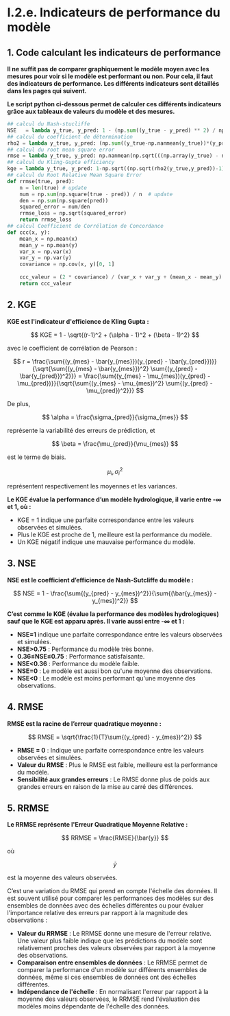 # I.2.e. Indicateurs de performance du modèle

## 1. Code calculant les indicateurs de performance

**Il ne suffit pas de comparer graphiquement le modèle moyen avec les mesures pour voir si le modèle est performant ou non. Pour cela, il faut des indicateurs de performance. Les différents indicateurs sont détaillés dans les pages qui suivent.**

**Le script python ci-dessous permet de calculer ces différents indicateurs grâce aux tableaux de valeurs du modèle et des mesures.**

```python
## calcul du Nash-stucliffe
NSE   = lambda y_true, y_pred: 1 - (np.sum((y_true - y_pred) ** 2) / np.sum((y_true - np.mean(y_true)) ** 2))
## calcul du coefficient de détermination
rho2 = lambda y_true, y_pred: (np.sum((y_true-np.nanmean(y_true))*(y_pred-np.nanmean(y_pred))) ** 2)/np.sum((y_true-np.nanmean(y_true)) **2)/np.sum((y_pred-np.nanmean(y_pred)) **2)
## calcul du root mean square error
rmse = lambda y_true, y_pred: np.nanmean(np.sqrt(((np.array(y_true) - np.array(y_pred)) ** 2)))
## calcul du Kling-Gupta efficiency
kge = lambda y_true, y_pred: 1-np.sqrt((np.sqrt(rho2(y_true,y_pred))-1) **2 + (np.nanmean(y_pred)/np.nanmean(y_true) -1) **2 + (np.nanstd(y_pred)/np.nanstd(y_true) -1) **2)
## calcul du Root Relative Mean Square Error
def rrmse(true, pred):
    n = len(true) # update
    num = np.sum(np.square(true - pred)) / n  # update
    den = np.sum(np.square(pred))
    squared_error = num/den
    rrmse_loss = np.sqrt(squared_error)
    return rrmse_loss
## calcul Coefficient de Corrélation de Concordance
def ccc(x, y):
    mean_x = np.mean(x)
    mean_y = np.mean(y)
    var_x = np.var(x)
    var_y = np.var(y)
    covariance = np.cov(x, y)[0, 1]
    
    ccc_valeur = (2 * covariance) / (var_x + var_y + (mean_x - mean_y) ** 2)
    return ccc_valeur
```

## 2. KGE

**KGE est l'indicateur d'efficience de Kling Gupta :**

$$
KGE = 1 - \sqrt{(r-1)^2 + (\alpha - 1)^2 + (\beta - 1)^2}
$$

avec le coefficient de corrélation de Pearson :

$$
r = \frac{\sum{(y_{mes} - \bar{y_{mes}})(y_{pred} - \bar{y_{pred}})}}{\sqrt{\sum{(y_{mes} - \bar{y_{mes}})^2} \sum{(y_{pred} - \bar{y_{pred}})^2}}} = \frac{\sum{(y_{mes} - \mu_{mes})(y_{pred} - \mu_{pred})}}{\sqrt{\sum{(y_{mes} - \mu_{mes})^2} \sum{(y_{pred} - \mu_{pred})^2}}} 
$$

De plus, 

$$
\alpha = \frac{\sigma_{pred}}{\sigma_{mes}}
$$

représente la variabilité des erreurs de prédiction, et 

$$
\beta = \frac{\mu_{pred}}{\mu_{mes}}
$$

est le terme de biais. 

$$
\mu_i , \sigma_i^2
$$

représentent respectivement les moyennes et les variances.

**Le KGE évalue la performance d’un modèle hydrologique, il varie entre -∞ et 1, où :**
- KGE = 1 indique une parfaite correspondance entre les valeurs observées et simulées.
- Plus le KGE est proche de 1, meilleure est la performance du modèle.
- Un KGE négatif indique une mauvaise performance du modèle.

## 3. NSE

**NSE est le coefficient d’efficience de Nash-Sutcliffe du modèle :**

$$
NSE = 1 - \frac{\sum{(y_{pred} - y_{mes})^2}}{\sum{(\bar{y_{mes}} - y_{mes})^2}}
$$

**C’est comme le KGE (évalue la performance des modèles hydrologiques) sauf que le KGE est apparu après. Il varie aussi entre -∞ et 1 :**
- **NSE=1** indique une parfaite correspondance entre les valeurs observées et simulées.
- **NSE>0.75** : Performance du modèle très bonne.
- **0.36≤NSE≤0.75** : Performance satisfaisante.
- **NSE<0.36** : Performance du modèle faible.
- **NSE=0** : Le modèle est aussi bon qu'une moyenne des observations.
- **NSE<0** : Le modèle est moins performant qu'une moyenne des observations.

## 4. RMSE

**RMSE est la racine de l’erreur quadratique moyenne :**

$$
RMSE = \sqrt{\frac{1}{T}\sum{(y_{pred} - y_{mes})^2}}
$$

- **RMSE = 0** : Indique une parfaite correspondance entre les valeurs observées et simulées.
- **Valeur du RMSE** : Plus le RMSE est faible, meilleure est la performance du modèle.
- **Sensibilité aux grandes erreurs** : Le RMSE donne plus de poids aux grandes erreurs en raison de la mise au carré des différences.

## 5. RRMSE

**Le RRMSE représente l'Erreur Quadratique Moyenne Relative :**

$$
RRMSE = \frac{RMSE}{\bar{y}}
$$

où

$$
\bar{y}
$$

est la moyenne des valeurs observées.

C’est une variation du RMSE qui prend en compte l'échelle des données. Il est souvent utilisé pour comparer les performances des modèles sur des ensembles de données avec des échelles différentes ou pour évaluer l'importance relative des erreurs par rapport à la magnitude des observations :

- **Valeur du RRMSE** : Le RRMSE donne une mesure de l'erreur relative. Une valeur plus faible indique que les prédictions du modèle sont relativement proches des valeurs observées par rapport à la moyenne des observations.
- **Comparaison entre ensembles de données** : Le RRMSE permet de comparer la performance d'un modèle sur différents ensembles de données, même si ces ensembles de données ont des échelles différentes.
- **Indépendance de l'échelle** : En normalisant l'erreur par rapport à la moyenne des valeurs observées, le RRMSE rend l'évaluation des modèles moins dépendante de l'échelle des données.
